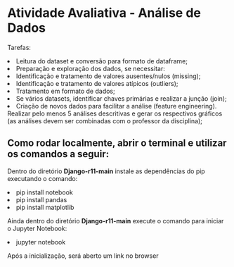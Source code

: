 <h1>Atividade Avaliativa - Análise de Dados</h1>

<p>
Tarefas:
</p>

<li>Leitura do dataset e conversão para formato de dataframe;</li>
<li>Preparação e exploração dos dados, se necessitar:</li>
<li>Identificação e tratamento de valores ausentes/nulos (missing);</li>
<li>Identificação e tratamento de valores atípicos (outliers);</li>
<li>Tratamento em formato de dados;</li>
<li>Se vários datasets, identificar chaves primárias e realizar a junção (join);</li>
<li>Criação de novos dados para facilitar a análise (feature engineering).
Realizar pelo menos 5 análises descritivas e gerar os respectivos gráficos (as análises devem ser combinadas com o professor da disciplina);</li>

<h2>Como rodar localmente, abrir o terminal e utilizar os comandos a seguir:</h2>

<p>Dentro do diretório <strong>Django-r11-main</strong> instale as dependências do pip executando o comando:</p>

<li>pip install notebook</li>

<li>pip install pandas</li>

<li>pip install matplotlib</li>

<p>Ainda dentro do diretório <strong>Django-r11-main</strong> execute o comando para iniciar o Jupyter Notebook:</p>

<li>jupyter notebook</li>


Após a inicialização, será aberto um link no browser
